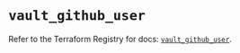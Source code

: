 # `vault_github_user`

Refer to the Terraform Registry for docs: [`vault_github_user`](https://registry.terraform.io/providers/hashicorp/vault/4.5.0/docs/resources/github_user).
